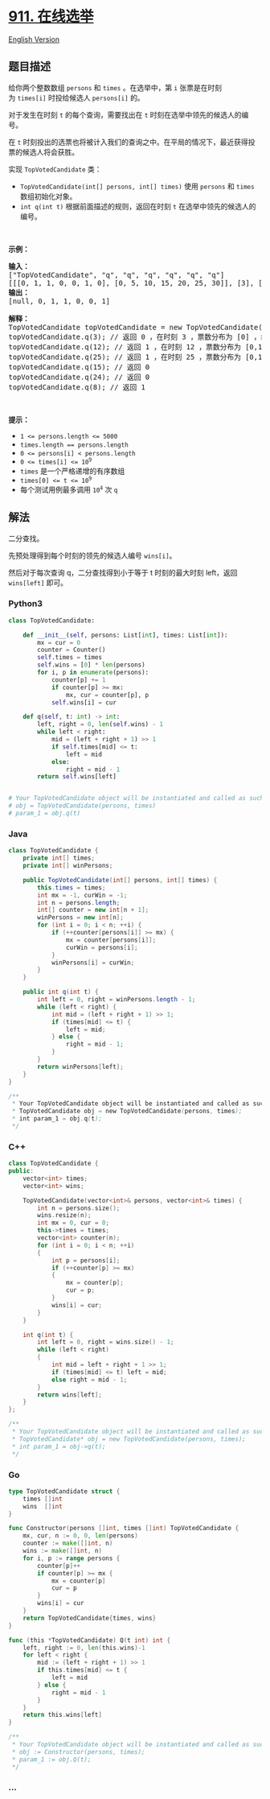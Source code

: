 # [911. 在线选举](https://leetcode-cn.com/problems/online-election)

[English Version](/solution/0900-0999/0911.Online%20Election/README_EN.md)

## 题目描述

<!-- 这里写题目描述 -->

<p>给你两个整数数组 <code>persons</code> 和 <code>times</code> 。在选举中，第&nbsp;<code>i</code>&nbsp;张票是在时刻为&nbsp;<code>times[i]</code>&nbsp;时投给候选人 <code>persons[i]</code>&nbsp;的。</p>

<p>对于发生在时刻 <code>t</code> 的每个查询，需要找出在&nbsp;<code>t</code> 时刻在选举中领先的候选人的编号。</p>

<p>在&nbsp;<code>t</code> 时刻投出的选票也将被计入我们的查询之中。在平局的情况下，最近获得投票的候选人将会获胜。</p>

<p>实现 <code>TopVotedCandidate</code> 类：</p>

<ul>
	<li><code>TopVotedCandidate(int[] persons, int[] times)</code> 使用&nbsp;<code>persons</code> 和 <code>times</code> 数组初始化对象。</li>
	<li><code>int q(int t)</code> 根据前面描述的规则，返回在时刻 <code>t</code> 在选举中领先的候选人的编号。</li>
</ul>
&nbsp;

<p><strong>示例：</strong></p>

<pre>
<strong>输入：</strong>
["TopVotedCandidate", "q", "q", "q", "q", "q", "q"]
[[[0, 1, 1, 0, 0, 1, 0], [0, 5, 10, 15, 20, 25, 30]], [3], [12], [25], [15], [24], [8]]
<strong>输出：</strong>
[null, 0, 1, 1, 0, 0, 1]

<strong>解释：</strong>
TopVotedCandidate topVotedCandidate = new TopVotedCandidate([0, 1, 1, 0, 0, 1, 0], [0, 5, 10, 15, 20, 25, 30]);
topVotedCandidate.q(3); // 返回 0 ，在时刻 3 ，票数分布为 [0] ，编号为 0 的候选人领先。
topVotedCandidate.q(12); // 返回 1 ，在时刻 12 ，票数分布为 [0,1,1] ，编号为 1 的候选人领先。
topVotedCandidate.q(25); // 返回 1 ，在时刻 25 ，票数分布为 [0,1,1,0,0,1] ，编号为 1 的候选人领先。（在平局的情况下，1 是最近获得投票的候选人）。
topVotedCandidate.q(15); // 返回 0
topVotedCandidate.q(24); // 返回 0
topVotedCandidate.q(8); // 返回 1
</pre>

<p>&nbsp;</p>

<p><strong>提示：</strong></p>

<ul>
	<li><code>1 &lt;= persons.length &lt;= 5000</code></li>
	<li><code>times.length == persons.length</code></li>
	<li><code>0 &lt;= persons[i] &lt; persons.length</code></li>
	<li><code>0 &lt;= times[i] &lt;= 10<sup>9</sup></code></li>
	<li><code>times</code> 是一个严格递增的有序数组</li>
	<li><code>times[0] &lt;= t &lt;= 10<sup>9</sup></code></li>
	<li>每个测试用例最多调用 <code>10<sup>4</sup></code> 次 <code>q</code></li>
</ul>

## 解法

<!-- 这里可写通用的实现逻辑 -->

二分查找。

先预处理得到每个时刻的领先的候选人编号 `wins[i]`。

然后对于每次查询 q，二分查找得到小于等于 t 时刻的最大时刻 left，返回 `wins[left]` 即可。

<!-- tabs:start -->

### **Python3**

<!-- 这里可写当前语言的特殊实现逻辑 -->

```python
class TopVotedCandidate:

    def __init__(self, persons: List[int], times: List[int]):
        mx = cur = 0
        counter = Counter()
        self.times = times
        self.wins = [0] * len(persons)
        for i, p in enumerate(persons):
            counter[p] += 1
            if counter[p] >= mx:
                mx, cur = counter[p], p
            self.wins[i] = cur

    def q(self, t: int) -> int:
        left, right = 0, len(self.wins) - 1
        while left < right:
            mid = (left + right + 1) >> 1
            if self.times[mid] <= t:
                left = mid
            else:
                right = mid - 1
        return self.wins[left]


# Your TopVotedCandidate object will be instantiated and called as such:
# obj = TopVotedCandidate(persons, times)
# param_1 = obj.q(t)
```

### **Java**

<!-- 这里可写当前语言的特殊实现逻辑 -->

```java
class TopVotedCandidate {
    private int[] times;
    private int[] winPersons;

    public TopVotedCandidate(int[] persons, int[] times) {
        this.times = times;
        int mx = -1, curWin = -1;
        int n = persons.length;
        int[] counter = new int[n + 1];
        winPersons = new int[n];
        for (int i = 0; i < n; ++i) {
            if (++counter[persons[i]] >= mx) {
                mx = counter[persons[i]];
                curWin = persons[i];
            }
            winPersons[i] = curWin;
        }
    }

    public int q(int t) {
        int left = 0, right = winPersons.length - 1;
        while (left < right) {
            int mid = (left + right + 1) >> 1;
            if (times[mid] <= t) {
                left = mid;
            } else {
                right = mid - 1;
            }
        }
        return winPersons[left];
    }
}

/**
 * Your TopVotedCandidate object will be instantiated and called as such:
 * TopVotedCandidate obj = new TopVotedCandidate(persons, times);
 * int param_1 = obj.q(t);
 */
```

### **C++**

```cpp
class TopVotedCandidate {
public:
    vector<int> times;
    vector<int> wins;

    TopVotedCandidate(vector<int>& persons, vector<int>& times) {
        int n = persons.size();
        wins.resize(n);
        int mx = 0, cur = 0;
        this->times = times;
        vector<int> counter(n);
        for (int i = 0; i < n; ++i)
        {
            int p = persons[i];
            if (++counter[p] >= mx)
            {
                mx = counter[p];
                cur = p;
            }
            wins[i] = cur;
        }
    }

    int q(int t) {
        int left = 0, right = wins.size() - 1;
        while (left < right)
        {
            int mid = left + right + 1 >> 1;
            if (times[mid] <= t) left = mid;
            else right = mid - 1;
        }
        return wins[left];
    }
};

/**
 * Your TopVotedCandidate object will be instantiated and called as such:
 * TopVotedCandidate* obj = new TopVotedCandidate(persons, times);
 * int param_1 = obj->q(t);
 */
```

### **Go**

```go
type TopVotedCandidate struct {
	times []int
	wins  []int
}

func Constructor(persons []int, times []int) TopVotedCandidate {
	mx, cur, n := 0, 0, len(persons)
	counter := make([]int, n)
	wins := make([]int, n)
	for i, p := range persons {
		counter[p]++
		if counter[p] >= mx {
			mx = counter[p]
			cur = p
		}
		wins[i] = cur
	}
	return TopVotedCandidate{times, wins}
}

func (this *TopVotedCandidate) Q(t int) int {
	left, right := 0, len(this.wins)-1
	for left < right {
		mid := (left + right + 1) >> 1
		if this.times[mid] <= t {
			left = mid
		} else {
			right = mid - 1
		}
	}
	return this.wins[left]
}

/**
 * Your TopVotedCandidate object will be instantiated and called as such:
 * obj := Constructor(persons, times);
 * param_1 := obj.Q(t);
 */
```

### **...**

```

```

<!-- tabs:end -->
